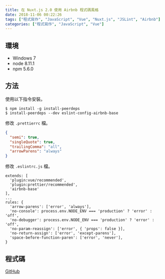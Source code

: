 ```yaml
---
title: 在 Nuxt.js 2.0 使用 Airbnb 程式碼風格
date: 2018-11-06 00:22:26
tags: ["程式寫作", "JavaScript", "Vue", "Nuxt.js", "JSLint", "Airbnb"]
categories: ["程式寫作", "JavaScript", "Vue"]
---
```


## 環境
- Windows 7
- node 8.11.1
- npm 5.6.0

## 方法
使用以下指令安裝。
```
$ npm install -g install-peerdeps
$ install-peerdeps --dev eslint-config-airbnb-base
```

修改 `.prettierrc` 檔。
```JSON
{
  "semi": true,
  "singleQuote": true,
  "trailingComma": "all",
  "arrowParens": "always"
}
```

修改 `.eslintrc.js` 檔。
```JS
extends: [
  'plugin:vue/recommended',
  'plugin:prettier/recommended',
  'airbnb-base'
],
...
rules: {
  'arrow-parens': ['error', 'always'],
  'no-console': process.env.NODE_ENV === 'production' ? 'error' : 'off',
  'no-debugger': process.env.NODE_ENV === 'production' ? 'error' : 'off',
  'no-param-reassign': ['error', { 'props': false }],
  'no-return-assign': ['error', 'except-parens'],
  'space-before-function-paren': ['error', 'never'],
}
```

## 程式碼
[GitHub](https://github.com/memochou1993/nuxt-airbnb)
